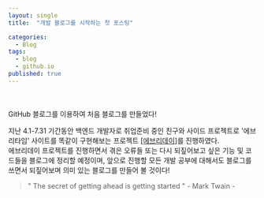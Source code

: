 ```yaml
---
layout: single
title:  "개발 블로그를 시작하는 첫 포스팅"

categories:
  - Blog
tags:
  - blog
  - github.io
published: true
---
```


<br/>
<br/>GitHub 블로그를 이용하여 처음 블로그를 만들었다!

지난 4.1-7.31 기간동안 백엔드 개발자로 취업준비 중인 친구와 사이드 프로젝트로 '에브리타임' 사이트를 똑같이 구현해보는 프로젝트 <a href="https://github.com/ram-yeon/everyday">[에브리데이]</a>를 진행하였다. 
<br/>에브리데이 프로젝트를 진행하면서 겪은 오류들 또는 다시 되짚어보고 싶은 기능 및 코드들을 블로그에 정리할 예정이며, 앞으로 진행할 모든 개발 공부에 대해서도 블로그를 쓰면서 되짚어보며 의미 있는 블로그를 만들어 볼 것이다!


> " The secret of getting ahead is getting started " - Mark Twain -



